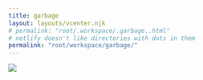 ```yaml
---
title: garbage
layout: layouts/vcenter.njk
# permalink: "root/.workspace/.garbage..html"
# netlify doesn't like directories with dots in them
permalink: "root/workspace/garbage/"
---
```

<img src="/assets/images/garbage.gif">
<script>
window.onload = function() {
	window.addEgg && window.addEgg('🗑️')
}
</script>